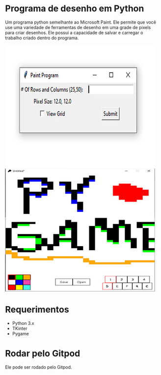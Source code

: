 # Programa de desenho em Python
Um programa python semelhante ao Microsoft Paint. Ele permite que você use uma variedade de ferramentas de desenho em uma grade de pixels para criar desenhos. Ele possui a capacidade de salvar e carregar o trabalho criado dentro do programa.

<p><img src="https://github.com/DarlanNoetzold/Programa-de-desenho-em-Python/blob/master/paint01.jpg" /> <img src="https://github.com/DarlanNoetzold/Programa-de-desenho-em-Python/blob/master/paint02.jpg" /></p>

# Requerimentos
- Python 3.x
- TKinter
- Pygame

# Rodar pelo Gitpod
Ele pode ser rodado pelo Gitpod.
